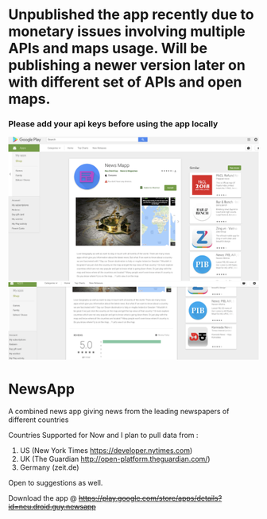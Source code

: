 # Unpublished the app recently due to monetary issues involving multiple APIs and maps usage. Will be publishing a newer version later on with different set of APIs and open maps.
### Please add your api keys before using the app locally

![PlayStore Screenshot](https://github.com/aman-alam11/NewsApp/blob/master/Screenshots/1.png)
![Ratings for the app](https://github.com/aman-alam11/NewsApp/blob/master/Screenshots/2.png)




# NewsApp
A combined news app giving news from the leading newspapers of different countries

Countries Supported for Now and I plan to pull data from :

1. US (New York Times https://developer.nytimes.com)
2. UK (The Guardian http://open-platform.theguardian.com/)
5. Germany (zeit.de)

Open to suggestions as well.

Download the app @
~~https://play.google.com/store/apps/details?id=neu.droid.guy.newsapp~~
